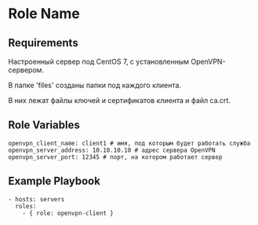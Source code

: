 Role Name
=========

Requirements
------------

Настроенный сервер под CentOS 7, с установленным OpenVPN-сервером.

В папке 'files' созданы папки под каждого клиента.

В них лежат файлы ключей и сертификатов клиента и файл ca.crt.


Role Variables
--------------
```
openvpn_client_name: client1 # имя, под которым будет работать служба
openvpn_server_address: 10.10.10.10 # адрес сервера OpenVPN
openvpn_server_port: 12345 # порт, на котором работает сервер
```
Example Playbook
----------------
```
- hosts: servers
  roles:
    - { role: openvpn-client }
```
